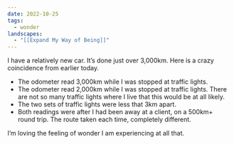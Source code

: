 ```yaml
---
date: 2022-10-25
tags:
  - wonder
landscapes:
  - "[[Expand My Way of Being]]"
---
```

I have a relatively new car. It’s done just over 3,000km. Here is a crazy coincidence from earlier today.

- The odometer read 3,000km while I was stopped at traffic lights.
- The odometer read 2,000km while I was stopped at traffic lights. There are not so many traffic lights where I live that this would be at all likely.
- The two sets of traffic lights were less that 3km apart.
- Both readings were after I had been away at a client, on a 500km+ round trip. The route taken each time, completely different.  

I’m loving the feeling of wonder I am experiencing at all that.